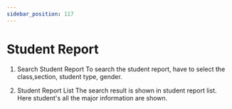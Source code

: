 ```yaml
---
sidebar_position: 117
---
```

 
# Student Report
1. Search Student Report
To search the student report, have to select the class,section, student type, gender.

2. Student Report List
The search result is shown in student report list. Here student's all the major information are shown.